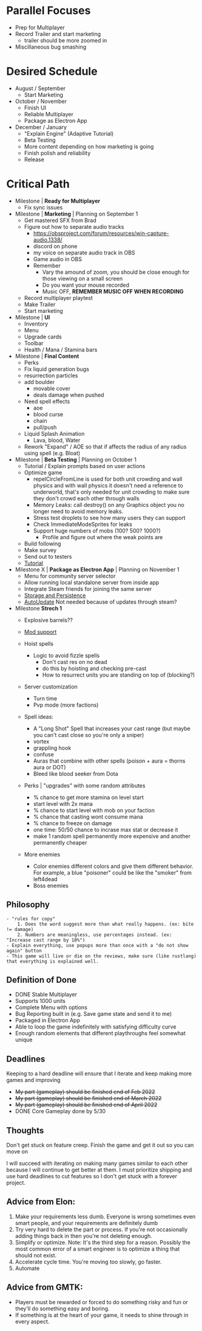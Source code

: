 # Parallel Focuses
- Prep for Multiplayer
- Record Trailer and start marketing
    - trailer should be more zoomed in
- Miscillaneous bug smashing

# Desired Schedule
- August / September
    - Start Marketing
- October / November
    - Finish UI
    - Reliable Multiplayer
    - Package as Electron App
- December / January
    - "Explain Engine" (Adaptive Tutorial)
    - Beta Testing
    - More content depending on how marketing is going
    - Finish polish and reliability
    - Release
# Critical Path
- Milestone | **Ready for Multiplayer**
    - Fix sync issues
- Milestone | **Marketing** | Planning on September 1
    - Get mastered SFX from Brad
    - Figure out how to separate audio tracks
        - https://obsproject.com/forum/resources/win-capture-audio.1338/
        - discord on phone
        - my voice on separate audio track in OBS
        - Game audio in OBS
        - Remember
            - Vary the amound of zoom, you should be close enough for those viewing on a small screen
            - Do you want your mouse recorded
            - Music OFF, **REMEMBER MUSIC OFF WHEN RECORDING**
    - Record multiplayer playtest
    - Make Trailer
    - Start marketing
- Milestone | **UI**
    - Inventory
    - Menu
    - Upgrade cards
    - Toolbar
    - Health / Mana / Stamina bars
- Milestone | **Final Content**
    - Perks
    - Fix liquid generation bugs
    - resurrection particles
    - add boulder
        - movable cover
        - deals damage when pushed
    - Need spell effects
        - aoe
        - blood curse
        - chain
        - pull/push
    - Liquid Splash Animation
        - Lava, blood, Water
    - Rework "Expand" / AOE so that if affects the radius of any radius using spell (e.g. Bloat)
- Milestone | **Beta Testing** | Planning on October 1
    - Tutorial / Explain prompts based on user actions
    - Optimize game
        - repelCircleFromLine is used for both unit crowding and wall physics and with wall physics it doesn't need a reference to underworld, that's only needed for unit crowding to make sure they don't crowd each other through walls
        - Memory Leaks: call destroy() on any Graphics object you no longer need to avoid memory leaks.
        - Stress test droplets to see how many users they can support
        - Check ImmediateModeSprites for leaks
        - Support huge numbers of mobs (100? 500? 1000?)
            - Profile and figure out where the weak points are
    - Build following
    - Make survey
    - Send out to testers
    - [Tutorial](https://www.youtube.com/watch?v=-GV814cWiAw)
- Milestone X | **Package as Electron App** | Planning on November 1
    - Menu for community server selector
    - Allow running local standalone server from inside app
    - Integrate Steam friends for joining the same server
    - [Storage and Persistence](https://cameronnokes.com/blog/how-to-store-user-data-in-electron/)
    - [AutoUpdate](https://github.com/vercel/hazel) Not needed because of updates through steam?
- Milestone **Strech 1**
    - Explosive barrels??
    - [Mod support](https://partner.steamgames.com/doc/features/workshop)
    - Hoist spells
        - Logic to avoid fizzle spells
            - Don't cast res on no dead
            - do this by hoisting and checking pre-cast
            - How to resurrect units you are standing on top of (blocking?)
    - Server customization
        - Turn time
        - Pvp mode (more factions)
    - Spell ideas:
        - A "Long Shot" Spell that increases your cast range (but maybe you can't cast close so you're only a sniper)
        - vortex
        - grappling hook
        - confuse
        - Auras that combine with other spells (poison + aura = thorns aura or DOT)
        - Bleed like blood seeker from Dota
    - Perks | "upgrades" with some random attributes
        - % chance to get more stamina on level start
        - start level with 2x mana
        - % chance to start level with mob on your faction
        - % chance that casting wont consume mana
        - % chance to freeze on damage
        - one time: 50/50 chance to incrase max stat or decrease it
        - make 1 random spell permanently more expensive and another permanently cheaper
        
    - More enemies
        - Color enemies different colors and give them different behavior. For example, a blue "poisoner" could be like the "smoker" from left4dead
        - Boss enemies

## Philosophy
    - "rules for copy"
        1. Does the word suggest more than what really happens. (ex: bite != damage)
        2. Numbers are meaningless, use percentages instead. (ex: "Increase cast range by 10%")
    - Explain everything, use popups more than once with a "do not show again" button
    - This game will live or die on the reviews, make sure (like rustlang) that everything is explained well.

## Definition of Done
- DONE Stable Multiplayer
- Supports 1000 units
- Complete Menu with options
- Bug Reporting built in (e.g. Save game state and send it to me)
- Packaged in Electron App
- Able to loop the game indefinitely with satisfying difficulty curve
- Enough random elements that different playthroughs feel somewhat unique

## Deadlines
Keeping to a hard deadline will ensure that I iterate and keep making more games and improving

- ~~My part (gameplay) should be finished end of Feb 2022~~
- ~~My part (gameplay) should be finished end of March 2022~~
- ~~My part (gameplay) should be finished end of April 2022~~
- DONE Core Gameplay done by 5/30
## Thoughts
Don't get stuck on feature creep.  Finish the game and get it out so you can move on

I will succeed with iterating on making many games similar to each other because I will continue to get better at them.  I must prioritize shipping and use hard deadlines to cut features so I don't get stuck with a forever project.

## Advice from Elon:
1. Make your requirements less dumb.  Everyone is wrong sometimes even smart people, and your requirements are definitely dumb
2. Try very hard to delete the part or process.  If you're not occasionally adding things back in then you're not deleting enough.
3. Simplify or optimize.  Note: It's the third step for a reason. Possibly the most common error of a smart engineer is to optimize a thing that should not exist.
4. Accelerate cycle time.  You're moving too slowly, go faster.
5. Automate

## Advice from GMTK:
- Players must be rewarded or forced to do something risky and fun or they'll do something easy and boring.
- If something is at the heart of your game, it needs to shine through in every aspect.